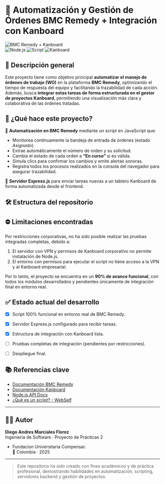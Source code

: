 # 🚀 Automatización y Gestión de Órdenes BMC Remedy + Integración con Kanboard

![BMC Remedy + Kanboard](https://img.shields.io/badge/Estado-En%20desarrollo%20%F0%9F%9A%A7-yellow)  
![Node.js](https://img.shields.io/badge/Node.js-18.x-green?logo=node.js) ![Script](https://img.shields.io/badge/Automatización-Scripts-blue) ![Kanboard](https://img.shields.io/badge/Kanboard-Integración-purple)

## 🧠 Descripción general

Este proyecto tiene como objetivo principal **automatizar el manejo de órdenes de trabajo (WO)** en la plataforma **BMC Remedy**, optimizando el tiempo de respuesta del equipo y facilitando la trazabilidad de cada acción. Además, busca **integrar estas tareas de forma estructurada en el gestor de proyectos Kanboard**, permitiendo una visualización más clara y colaborativa de las órdenes tratadas.

## 📌 ¿Qué hace este proyecto?

🔹 **Automatización en BMC Remedy** mediante un script en JavaScript que:

- Monitorea continuamente la bandeja de entrada de órdenes (estado *Asignado*).
- Extrae automáticamente el número de orden y su solicitud.
- Cambia el estado de cada orden a **“En curso”** si es válida.
- Simula clics para confirmar los cambios y emite alertas sonoras.
- Registra todos los procesos realizados en la consola del navegador para asegurar trazabilidad.

🔹 **Servidor Express.js** para enviar tareas nuevas a un tablero Kanboard de forma automatizada desde el frontend.

## 🛠 Estructura del repositorio


## ⛔ Limitaciones encontradas

Por restricciones corporativas, no ha sido posible realizar las pruebas integradas completas, debido a:

1. El servidor con VPN y permisos de Kanboard corporativo no permite instalación de Node.js.
2. El entorno con permisos para ejecutar el script no tiene acceso a la VPN y al Kanboard empresarial.

Por lo tanto, el proyecto se encuentra en un **90% de avance funcional**, con todos los módulos desarrollados y pendientes únicamente de integración final en entorno real.

## ✅ Estado actual del desarrollo

- [x] Script 100% funcional en entorno real de BMC Remedy.
- [x] Servidor Express.js configurado para recibir tareas.
- [x] Estructura de integración con Kanboard lista.
- [ ] Pruebas completas de integración (pendientes por restricciones).
- [ ] Despliegue final.


## 📚 Referencias clave

- [Documentación BMC Remedy](https://docs.bmc.com/xwiki/bin/view/Main/)
- [Documentación Kanboard](https://docs.kanboard.org/v1/user/)
- [Node.js API Docs](https://nodejs.org/docs/latest/api/)
- [¿Qué es un script? - WebSelf](https://support.webself.net/hc/es-es/articles/204608708-Script)

---

## 👨‍💻 Autor

**Diego Andres Marciales Florez**  
Ingeniería de Software · Proyecto de Prácticas 2
- Fundacion Universitaria Compensar.  
📍 Colombia · 2025

---

> Este repositorio ha sido creado con fines académicos y de práctica profesional, demostrando habilidades en automatización, scripting, servidores backend y gestión de proyectos.

